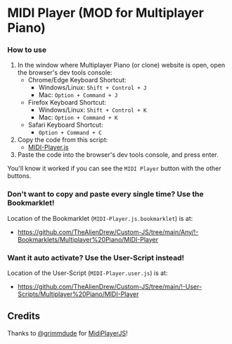 # MIDI Player (MOD for Multiplayer Piano)

### How to use

1. In the window where Multiplayer Piano (or clone) website is open, open the browser's dev tools console:
   - Chrome/Edge Keyboard Shortcut: 
     - Windows/Linux: `Shift + Control + J`
     - Mac: `Option + Command + J`
   - Firefox Keyboard Shortcut: 
     - Windows/Linux: `Shift + Control + K`
     - Mac: `Option + Command + K`
   - Safari Keyboard Shortcut:
     - `Option + Command + C`
2. Copy the code from this script:
   - [MIDI-Player.js](https://raw.githubusercontent.com/TheAlienDrew/Custom-JS/main/Any/Multiplayer%20Piano/MIDI-Player/MIDI-Player.js)
3. Paste the code into the browser's dev tools console, and press enter.

You'll know it worked if you can see the `MIDI Player` button with the other buttons.

### Don't want to copy and paste every single time? Use the Bookmarklet!

Location of the Bookmarklet (`MIDI-Player.js.bookmarklet`) is at:
- https://github.com/TheAlienDrew/Custom-JS/tree/main/Any/!-Bookmarklets/Multiplayer%20Piano/MIDI-Player

### Want it auto activate? Use the User-Script instead!

Location of the User-Script (`MIDI-Player.user.js`) is at:
- https://github.com/TheAlienDrew/Custom-JS/tree/main/!-User-Scripts/Multiplayer%20Piano/MIDI-Player

## Credits

Thanks to [@grimmdude](https://github.com/grimmdude) for [MidiPlayerJS](https://github.com/grimmdude/MidiPlayerJS)!

